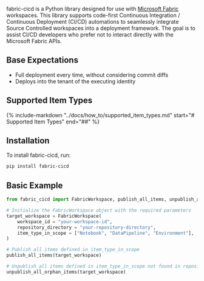 fabric-cicd is a Python library designed for use with [Microsoft Fabric](https://learn.microsoft.com/en-us/fabric/) workspaces. This library supports code-first Continuous Integration / Continuous Deployment (CI/CD) automations to seamlessly integrate Source Controlled workspaces into a deployment framework. The goal is to assist CI/CD developers who prefer not to interact directly with the Microsoft Fabric APIs.

## Base Expectations

-   Full deployment every time, without considering commit diffs
-   Deploys into the tenant of the executing identity

## Supported Item Types

{%
    include-markdown "../docs/how_to/supported_item_types.md"
    start="# Supported Item Types"
    end="##"
%}

## Installation

To install fabric-cicd, run:

```bash
pip install fabric-cicd
```

## Basic Example

```python
from fabric_cicd import FabricWorkspace, publish_all_items, unpublish_all_orphan_items

# Initialize the FabricWorkspace object with the required parameters
target_workspace = FabricWorkspace(
    workspace_id = "your-workspace-id",
    repository_directory = "your-repository-directory",
    item_type_in_scope = ["Notebook", "DataPipeline", "Environment"],
)

# Publish all items defined in item_type_in_scope
publish_all_items(target_workspace)

# Unpublish all items defined in item_type_in_scope not found in repository
unpublish_all_orphan_items(target_workspace)
```
